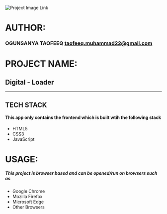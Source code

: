 
![Project Image Link]()


# AUTHOR:
### OGUNSANYA TAOFEEQ <taofeeq.muhammad22@gmail.com> 

# PROJECT NAME:
## **Digital - Loader** 

---

## TECH STACK
#### This app only contains the frontend which is built wtih the following stack
* HTML5
* CSS3
* JavaScript

# USAGE:
##### This project is browser based and can be opened/run on browsers such as 
* Google Chrome
* Mozilla Firefox
* Microsoft Edge
* Other Browsers